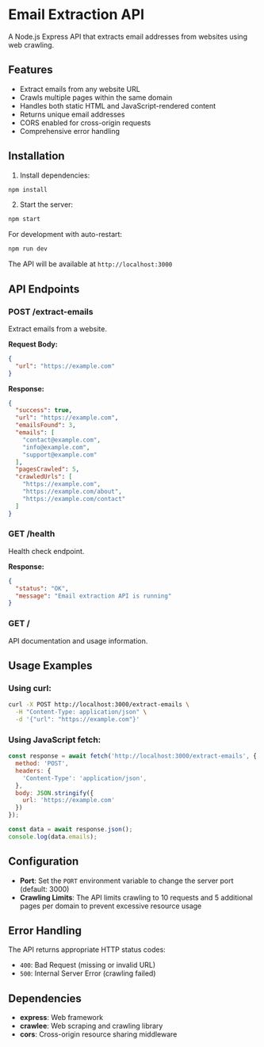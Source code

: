 # Email Extraction API

A Node.js Express API that extracts email addresses from websites using web crawling.

## Features

- Extract emails from any website URL
- Crawls multiple pages within the same domain
- Handles both static HTML and JavaScript-rendered content
- Returns unique email addresses
- CORS enabled for cross-origin requests
- Comprehensive error handling

## Installation

1. Install dependencies:
```bash
npm install
```

2. Start the server:
```bash
npm start
```

For development with auto-restart:
```bash
npm run dev
```

The API will be available at `http://localhost:3000`

## API Endpoints

### POST /extract-emails

Extract emails from a website.

**Request Body:**
```json
{
  "url": "https://example.com"
}
```

**Response:**
```json
{
  "success": true,
  "url": "https://example.com",
  "emailsFound": 3,
  "emails": [
    "contact@example.com",
    "info@example.com",
    "support@example.com"
  ],
  "pagesCrawled": 5,
  "crawledUrls": [
    "https://example.com",
    "https://example.com/about",
    "https://example.com/contact"
  ]
}
```

### GET /health

Health check endpoint.

**Response:**
```json
{
  "status": "OK",
  "message": "Email extraction API is running"
}
```

### GET /

API documentation and usage information.

## Usage Examples

### Using curl:
```bash
curl -X POST http://localhost:3000/extract-emails \
  -H "Content-Type: application/json" \
  -d '{"url": "https://example.com"}'
```

### Using JavaScript fetch:
```javascript
const response = await fetch('http://localhost:3000/extract-emails', {
  method: 'POST',
  headers: {
    'Content-Type': 'application/json',
  },
  body: JSON.stringify({
    url: 'https://example.com'
  })
});

const data = await response.json();
console.log(data.emails);
```

## Configuration

- **Port**: Set the `PORT` environment variable to change the server port (default: 3000)
- **Crawling Limits**: The API limits crawling to 10 requests and 5 additional pages per domain to prevent excessive resource usage

## Error Handling

The API returns appropriate HTTP status codes:
- `400`: Bad Request (missing or invalid URL)
- `500`: Internal Server Error (crawling failed)

## Dependencies

- **express**: Web framework
- **crawlee**: Web scraping and crawling library
- **cors**: Cross-origin resource sharing middleware

